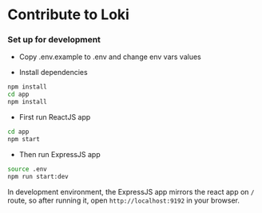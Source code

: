# Contribute to Loki

### Set up for development

- Copy .env.example to .env and change env vars values

- Install dependencies

```bash
npm install
cd app
npm install
```

- First run ReactJS app

```bash
cd app
npm start
```

- Then run ExpressJS app

```bash
source .env
npm run start:dev
```

In development environment, the ExpressJS app mirrors the react app on `/` route, 
so after running it, open `http://localhost:9192` in your browser.
